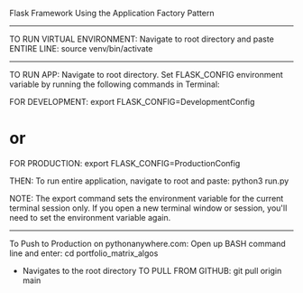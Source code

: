 Flask Framework
Using the Application Factory Pattern
________________________________________________________


TO RUN VIRTUAL ENVIRONMENT:
Navigate to root directory and paste ENTIRE LINE:
source venv/bin/activate

________________________________________________________


TO RUN APP:
Navigate to root directory. Set FLASK_CONFIG environment
variable by running the following commands in Terminal:

FOR DEVELOPMENT:
export FLASK_CONFIG=DevelopmentConfig
# or
FOR PRODUCTION:
export FLASK_CONFIG=ProductionConfig

THEN:
To run entire application, navigate to root and paste:
python3 run.py


NOTE:
The export command sets the environment variable for the current terminal session only. If you open a new terminal window or session, you'll need to set the environment variable again.

________________________________________________________

To Push to Production on pythonanywhere.com:
Open up BASH command line and enter:
cd portfolio_matrix_algos
* Navigates to the root directory
TO PULL FROM GITHUB:
git pull origin main
